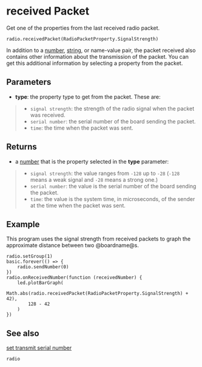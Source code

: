 # received Packet

Get one of the properties from the last received radio packet.

```sig
radio.receivedPacket(RadioPacketProperty.SignalStrength)
```

In addition to a [number](types/number), [string](/types/string), or name-value pair, the packet received also contains other information about the transmission of the packet. You can get this additional information by selecting a property from the packet.

## Parameters

* **type**: the property type to get from the packet. These are:
>* ``signal strength``: the strength of the radio signal when the packet was received.
>* ``serial number``: the serial number of the board sending the packet.
>* ``time``: the time when the packet was sent.

## Returns

* a [number](/types/number) that is the property selected in the **type** parameter:
>* ``signal strength``: the value ranges from `-128` up to `-28` (`-128` means a weak signal and `-28` means a strong one.)
>* ``serial number``: the value is the serial number of the board sending the packet.
>* ``time``: the value is the system time, in microseconds, of the sender at the time when the packet was sent.

## Example

This program uses the signal strength from received packets to graph the
approximate distance between two @boardname@s.

```blocks
radio.setGroup(1)
basic.forever(() => {
    radio.sendNumber(0)
})
radio.onReceivedNumber(function (receivedNumber) {
    led.plotBarGraph(
        Math.abs(radio.receivedPacket(RadioPacketProperty.SignalStrength) + 42),
        128 - 42
    )
})
```

## See also

[set transmit serial number](/reference/radio/set-transmit-serial-number)

```package
radio
```